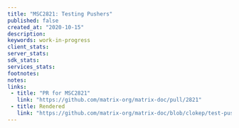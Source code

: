 ```yaml
---
title: "MSC2821: Testing Pushers"
published: false
created_at: "2020-10-15"
description:
keywords: work-in-progress
client_stats:
server_stats:
sdk_stats:
services_stats:
footnotes:
notes:
links:
 - title: "PR for MSC2821"
   link: "https://github.com/matrix-org/matrix-doc/pull/2821"
 - title: Rendered
   link: "https://github.com/matrix-org/matrix-doc/blob/clokep/test-pusher/proposals/2821-test-pusher.md"
---
```

